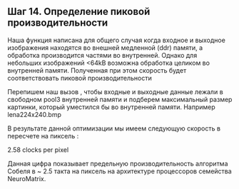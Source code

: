 ## Шаг 14. Определение пиковой производительности  



Наша функция написана для общего случая когда входное и выходное изображения находятся во внешней медленной (ddr) памяти, а обработка производится частями во внутренней.
Однако для небольших изображений <64kB возможна обработка целиком во внутренней памяти. Полученная при этом скорость будет соответствовать пиковой производительности 

Перепишем наш вызов , чтобы входные и выходные данные лежали в свободном pool3 внутренней памяти и подберем максимальный размер картинки, который уместился бы во внутренней памяти. 
Например lena224x240.bmp

В результате данной оптимизации мы имеем следующую скорость в пересчете на пиксель : 

2.58 clocks per pixel

Данная цифра показывает предельную производительность алгоритма Собеля в ~ 2.5 такта на пиксель на архитектуре процессоров семейства NeuroMatrix.





